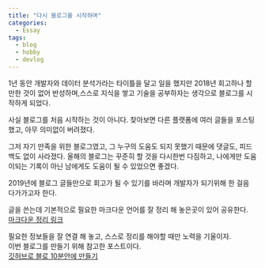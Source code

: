 ```yaml
---
title: "다시 블로그를 시작하며"
categories:
  - Essay
tags:
  - blog
  - hobby
  - devlog
---
```


1년 동안 개발자와 데이터 분석가라는 타이틀을 달고 일을 했지만 2018년 회고하나 할 만한 것이 없어 반성하며,스스로 지식을 쌓고 기술을 공부하자는 생각으로 블로그를 시작하게 되었다.  

사실 블로그를 처음 시작하는 것이 아니다. 찾아보면 다른 플랫폼에 여러 글들을 포스팅했고, 아무 의미없이 버려졌다.

그저 자기 만족을 위한 블로그였고, 그 누구의 도움도 되지 못했기 때문에 댓글도, 피드백도 없이 사라졌다.
올해의 블로그는 꾸준히 할 것을 다시한번 다짐하고, 나에게만 도움이되는 기록이 아닌 남에게도 도움이 될 수 있었으면 좋겠다.  

2019년에 블로그 글들만으로 회고가 될 수 있기를 바라며 개발자가 되기위해 한 걸음 다가가고자 한다.  

글을 쓴는데 기본적으로 필요한 마크다운 언어를 잘 정리 해 놓은곳이 있어 공유한다.  
[마크다운 정리 링크](https://nolboo.kim/blog/2014/03/25/github-flavored-markdown/)

필요한 정보들을 잘 연결 해 놓고, 스스로 정리를 해야할 때만 노력을 기울이자.  
이번 블로그를 만들기 위해 참고한 포스트이다.  
[깃허브로 블로 10분안에 만들기](https://dreamgonfly.github.io/2018/01/27/jekyll-remote-theme.html)
